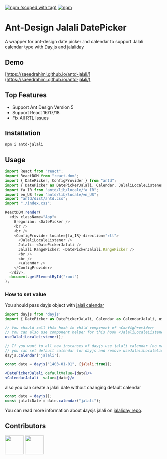 [![npm (scoped with tag)](https://img.shields.io/npm/v/antd-jalali/latest.svg?style=flat-square)](https://npmjs.com/package/antd-jalali)
[![npm](https://img.shields.io/npm/dt/antd-jalali.svg?style=flat-square)](https://npmjs.com/package/antd-jalali)

# Ant-Design Jalali DatePicker

A wrapper for ant-design date picker and calendar to support Jalali calendar type with [Day.js](https://github.com/iamkun/dayjs) and [jalaliday](https://github.com/alibaba-aero/jalaliday)

## Demo

[https://saeedrahimi.github.io/antd-jalali/](https://saeedrahimi.github.io/antd-jalali/)

## Top Features

- Support Ant Design Version 5
- Support React 16/17/18
- Fix All RTL Issues

## Installation

```
npm i antd-jalali
```

## Usage

```ts
import React from "react";
import ReactDOM from "react-dom";
import { DatePicker, ConfigProvider } from "antd";
import { DatePicker as DatePickerJalali, Calendar, JalaliLocaleListener } from "antd-jalali";
import fa_IR from "antd/lib/locale/fa_IR";
import en_US from "antd/lib/locale/en_US";
import "antd/dist/antd.css";
import "./index.css";

ReactDOM.render(
  <div className="App">
    Gregorian: <DatePicker />
    <br />
    <br />
    <ConfigProvider locale={fa_IR} direction="rtl">
      <JalaliLocaleListener />
      Jalali: <DatePickerJalali />
      Jalali RangePicker: <DatePickerJalali.RangePicker />
      <br />
      <br />
      <Calendar />
    </ConfigProvider>
  </div>,
  document.getElementById("root")
);
```

### How to set value

You should pass dayjs object with [jalali calendar](https://github.com/alibaba-aero/jalaliday)

```jsx
import dayjs from 'dayjs'
import { DatePicker as DatePickerJalali, Calendar as CalendarJalali, useJalaliLocaleListener } from "antd-jalali";

// You should call this hook in child component of <ConfigProvider>
// You can also use component helper for this hook <JalaliLocaleListener>
useJalaliLocaleListener();

// If you want to all new instanses of dayjs use jalali calendar (no matter what is the locale),
// you can set default calendar for dayjs and remove useJalaliLocaleListener hook.
dayjs.calendar('jalali');

const date = dayjs("1403-01-01", {jalali:true});

<DatePickerJalali defaultValue={date}/>
<CalendarJalali  value={date}/>
```

also you can create a jalali date without changing default calendar

```js
const date = dayjs();
const jalaliDate = date.calendar("jalali");
```

You can read more information about daysjs jalali on [jalaliday repo](https://github.com/alibaba-aero/jalaliday).

## Contributors

<a href="https://github.com/masoudit">
<img src="https://github.com/masoudit.png" width="60px;"/></a></sub>
<a href="https://github.com/hamidrezaghanbari">
<img src="https://github.com/hamidrezaghanbari.png" width="60px;"/></a>
